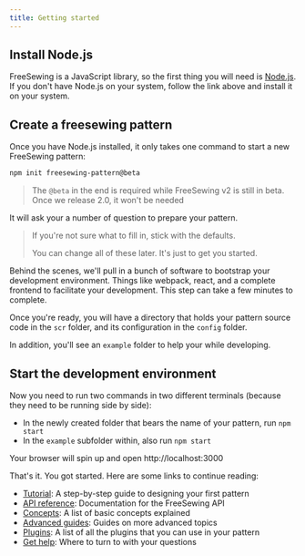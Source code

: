 ```yaml
---
title: Getting started
---
```


## Install Node.js

FreeSewing is a JavaScript library, so the first thing you will need
is [Node.js](https://nodejs.org/).
If you don't have Node.js on your system, follow the link above and 
install it on your system.

## Create a freesewing pattern

Once you have Node.js installed, it only takes one command to 
start a new FreeSewing pattern:

```bash
npm init freesewing-pattern@beta
```

> The `@beta` in the end is required while FreeSewing v2 is still
> in beta. Once we release 2.0, it won't be needed

It will ask your a number of question to prepare your pattern.

> If you're not sure what to fill in, stick with the defaults.
>
> You can change all of these later. It's just to get you started.

Behind the scenes, we'll pull in a bunch of software to bootstrap 
your development environment. Things like webpack, react, and a 
complete frontend to facilitate your development. This step can
take a few minutes to complete.

Once you're ready, you will have a directory that holds your
pattern source code in the `scr` folder, and its configuration
in the `config` folder.

In addition, you'll see an `example` folder to help your while developing.

## Start the development environment

Now you need to run two commands in two different terminals (because 
they need to be running side by side):

 - In the newly created folder that bears the name of your pattern, run `npm start`
 - In the `example` subfolder within, also run `npm start`

Your browser will spin up and open http://localhost:3000 


That's it. You got started. Here are some links to continue reading:

 - [Tutorial](/tutorial): A step-by-step guide to designing your first pattern
 - [API reference](/): Documentation for the FreeSewing API
 - [Concepts](/concepts): A list of basic concepts explained
 - [Advanced guides](/advanced): Guides on more advanced topics
 - [Plugins](/plugins): A list of all the plugins that you can use in your pattern
 - [Get help](/help): Where to turn to with your questions
